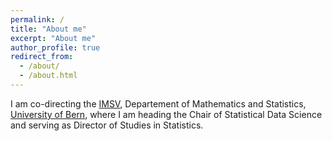 ```yaml
---
permalink: /
title: "About me"
excerpt: "About me"
author_profile: true
redirect_from: 
  - /about/
  - /about.html
---
```


I am co-directing the [IMSV](http://www.imsv.unibe.ch/index_eng.html), Departement of Mathematics and Statistics, <a href="http://www.unibe.ch">University of Bern</a>, where I am heading the Chair of Statistical Data Science and serving as Director of Studies in Statistics.   
            <!--My office (-106) is located in the "Alpenegg building", Alpeneggstrasse 22, 3012 Bern. </p> -->
    
 
